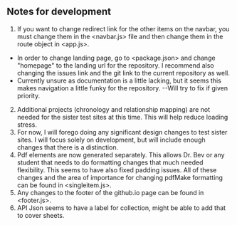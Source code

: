 ## Notes for development

1. If you want to change redirect link for the other items on the navbar, you must change them in the <navbar.js> file and then change them in the route object in <app.js>.
 - In order to change landing page, go to <package.json> and change "homepage" to the landing url for the repository. I recommend also changing the issues link and the git link to the current repository as well.
 - Currently unsure as documentation is a little lacking, but it seems this makes navigation a little funky for the repository. --Will try to fix if given priority.
2. Additional projects (chronology and relationship mapping) are not needed for the sister test sites at this time. This will help reduce loading stress. 
3. For now, I will forego doing any significant design changes to test sister sites. I will focus solely on development, but will include enough changes that there is a distinction.
4. Pdf elements are now generated separately. This allows Dr. Bev or any student that needs to do formatting changes that much needed flexibility. This seems to have also fixed padding issues. All of these changes and the area of importance for changing pdfMake formatting can be found in <singleitem.js>.
5. Any changes to the footer of the github.io page can be found in <footer.js>.
6. API Json seems to have a label for collection, might be able to add that to cover sheets.